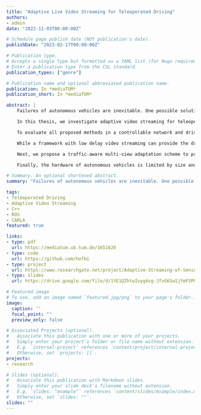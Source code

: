 ```yaml
---
title: "Adaptive Live Video Streaming for Teleoperated Driving"
authors:
- admin
date: "2022-11-03T00:00:00Z"

# Schedule page publish date (NOT publication's date).
publishDate: "2023-02-17T00:00:00Z"

# Publication type.
# Accepts a single type but formatted as a YAML list (for Hugo requirements).
# Enter a publication type from the CSL standard.
publication_types: ["genre"]

# Publication name and optional abbreviated publication name.
publication: In *mediaTUM*
publication_short: In *mediaTUM*

abstract: |
    Failures of autonomous vehicles are inevitable. One possible solution to cope with foreseeable failures is teleoperation. In teleoperated driving, a human operator controls the vehicle from a distance. The remote operator perceives the traffic situation via video streams from one or more cameras deployed in the vehicle. The control commands of the operator are transmitted to the vehicle. To resolve complex traffic situations and ensure safety, the operator requires a reliable low delay video transmission. This is particularly relevant for mobile networks with time-variant and limited transmission rates. To provide the remote operator with the best possible situation awareness, while matching the available transmission resources of the network, an adaptation scheme for the individual video streams is required.

    In this thesis, we investigate adaptive video streaming for teleoperated driving. We consider the entire pipeline of a general teleoperated driving system and we propose four main additions: an in-lab teledriving system and streaming pipeline, a driver situation awareness assessment system, a traffic-aware multi-view adaptation scheme, and a preprocessor rate control approach designed for the resource-constrained encoding hardware of autonomous vehicles.

    To evaluate all proposed methods in a controllable network and driving environment, we design a teleoperation framework that extends existing driving simulators by vehicle remote control. This framework includes a customizable user interface as well as a low delay video streaming pipeline. The streaming pipeline provides an adaptation interface for controlling the frame rate, frame size, bitrate, and quality of the video stream.

    While a framework with low delay video streaming can provide the driver with the necessary visual information to understand the current situation, there is no guarantee that the driver actually recognizes all relevant elements correctly. As the second main contribution, we therefore propose a method for assessing the driver situation awareness in realtime. The driver’s current situation awareness is measured using eye tracking and compared to the optimal situation awareness. The optimal situation awareness is estimated by a state-of-the-art region of interest prediction network, which we extended for multiple camera views. The proposed driver awareness model enables us to accurately measure the driver situation awareness, which has been validated in a user study for eight driving scenarios.

    Next, we propose a traffic-aware multi-view adaptation scheme to provide the operator with the best possible situation awareness for the current traffic situation. The adaptation scheme first estimates the importance of each camera view based on the vehicle’s realtime movement in traffic. Then, the optimal combination of frame rate, frame size, and target rate/quality is estimated using a quality-of-experience-driven multi-dimensional adaptation scheme to control the encoder of each individual video stream. Evaluated for three representative driving scenarios with a six camera setup, the proposed adaptation scheme increases the average video quality per camera by 5 % VMAF score compared to a uniform adaptation.

    Finally, the hardware of autonomous vehicles is limited by size and cost. The vehicle is therefore often restricted to a single hardware encoder. Encoding all camera views at the same time with a single encoder requires the combination of the individual frames into a single superframe. While this is a possible solution for streaming multiple camera views, it prevents the adaptation of the individual camera views. In this thesis, we propose a preprocessing concept that allows for individual rate/quality adaptation while using a single encoder. The preprocessing filters control the frame rate, frame size, and target rate/quality of the individual frames before combining them into a single superframe. For three representative driving scenarios, the proposed approach achieves the same video quality for the most important views as when using multiple encoders, while it causes only 1.8 % quality reduction on the remaining views. In comparison, an approach using a single encoder without preprocessing causes quality degradations of 4.5 % for the remaining views and even 5.6 % on the most important views.

# Summary. An optional shortened abstract.
summary: "Failures of autonomous vehicles are inevitable. One possible solution to cope with these failures is teleoperated driving, where a human operator controls the vehicle from a remote environment. In this thesis, adaptive video streaming for teleoperated driving is investigated to provide the operator with the best possible situation awareness when controlling the vehicle from remote. A teledriving framework for the adaptation of individual camera views based on the current traffic situation is developed. Additionally, a preprocessing filter concept is proposed that allows for individual rate/quality adaptation while considering the hardware limitations of autonomous vehicles."

tags:
- Teleoperated Driving
- Adaptive Video Streaming
- C++
- ROS
- CARLA
featured: true

links:
- type: pdf
  url: https://mediatum.ub.tum.de/1651626
- type: code
  url: https://github.com/hofbi
- type: project
  url: https://www.researchgate.net/project/Adaptive-Streaming-of-Sensor-Information-for-Teleoperator-Situation-Awareness
- type: slides
  url: https://drive.google.com/file/d/1YE1QZhtwIuyg4vg-JfvG6Sw1jYmP3PN5/view

# Featured image
# To use, add an image named `featured.jpg/png` to your page's folder.
image:
  caption: ''
  focal_point: ""
  preview_only: false

# Associated Projects (optional).
#   Associate this publication with one or more of your projects.
#   Simply enter your project's folder or file name without extension.
#   E.g. `internal-project` references `content/project/internal-project/index.md`.
#   Otherwise, set `projects: []`.
projects:
- research

# Slides (optional).
#   Associate this publication with Markdown slides.
#   Simply enter your slide deck's filename without extension.
#   E.g. `slides: "example"` references `content/slides/example/index.md`.
#   Otherwise, set `slides: ""`.
slides: ""
---
```

